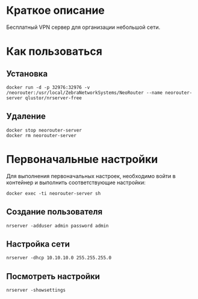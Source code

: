 # Краткое описание
Бесплатный VPN сервер для организации небольшой сети.


# Как пользоваться

## Установка
```
docker run -d -p 32976:32976 -v /neorouter:/usr/local/ZebraNetworkSystems/NeoRouter --name neorouter-server qlustor/nrserver-free
```

## Удаление
```
docker stop neorouter-server
docker rm neorouter-server
```

# Первоначальные настройки
Для выполнения первоначальных настроек, необходимо войти в контейнер и выполнить соответствующие настройки:
```
docker exec -ti neorouter-server sh
```

## Создание пользователя
```
nrserver -adduser admin password admin
```

## Настройка сети
```
nrserver -dhcp 10.10.10.0 255.255.255.0
```

## Посмотреть настройки
```
nrserver -showsettings
```